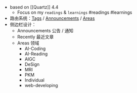 - based on [[Quartz]] 4.4
	- Focus on my `readings` & `learnings` #readings #learnings
- 路由系统：<a href="/tags/">Tags</a> / <a href="/announcements/">Announcements</a> / <a href="/areas/">Areas</a>
- 侧边栏设计：
	- Announcements 公告 / 通知
	- Recently 最近文章
	- Areas 领域
		- AI-Coding
		- AI-Reading
		- AIGC
		- DeSign
		- MRI
		- PKM
		- Individual
		- web-developing